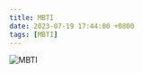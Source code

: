 ```yaml
---
title: MBTI
date: 2023-07-19 17:44:00 +0800
tags: [MBTI]
---
```


![MBTI](https://upload.wikimedia.org/wikipedia/commons/thumb/7/76/MBTI%E8%AF%84%E9%87%8F%E5%9B%BE%E8%A1%A8%E6%B1%89%E5%8C%96%E7%89%88.png/1920px-MBTI%E8%AF%84%E9%87%8F%E5%9B%BE%E8%A1%A8%E6%B1%89%E5%8C%96%E7%89%88.png)
